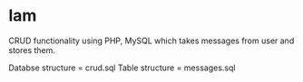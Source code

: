 # lam
CRUD functionality using PHP, MySQL which takes messages from user and stores them.

Databse structure = crud.sql
Table structure = messages.sql
